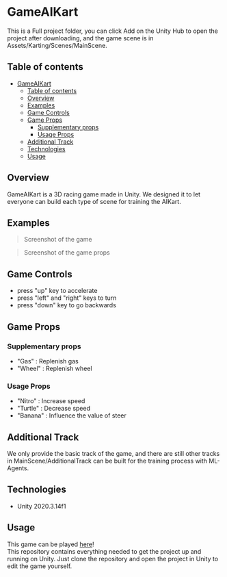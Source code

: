 # GameAIKart
This is a Full project folder, you can click Add on the Unity Hub to open the project after downloading, and the game scene is in Assets/Karting/Scenes/MainScene.


## Table of contents
- [GameAIKart](#gameaikart)
  - [Table of contents](#table-of-contents)
  - [Overview](#overview)
  - [Examples](#examples)
  - [Game Controls](#game-controls)
  - [Game Props](#game-props)
    - [Supplementary props](#supplementary-props)
    - [Usage Props](#usage-props)
  - [Additional Track](#additional-track)
  - [Technologies](#technologies)
  - [Usage](#usage)


## Overview
GameAIKart is a 3D racing game made in Unity. We designed it to let everyone can build each type of scene for training the AIKart.

## Examples

> Screenshot of the game

> Screenshot of the game props

## Game Controls
* press "up" key to accelerate
* press "left" and "right" keys to turn
* press "down" key to go backwards

## Game Props
### Supplementary props 
* "Gas" : Replenish gas
* "Wheel" : Replenish wheel

### Usage Props
* "Nitro" : Increase speed
* "Turtle" : Decrease speed
* "Banana" : Influence the value of steer

## Additional Track
We only provide the basic track of the game, and there are still other tracks in MainScene/AdditionalTrack can be built for the training process with ML-Agents. 

## Technologies
* Unity 2020.3.14f1

## Usage

This game can be played [here]()!  
This repository contains everything needed to get the project up and running on Unity. Just clone the repository and open the project in Unity to edit the game yourself.
